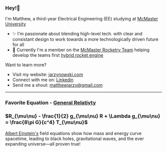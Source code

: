 ### Hey!👋

I'm Matthew, a third-year Electrical Engineering (EE) studying at [McMaster University](https://www.eng.mcmaster.ca/ece/)

- ✨ I'm passionate about blending high-level tech. with clear and consistant design to work towards a more technologically driven future for all
- 🚀 Currently I'm a member on the [McMaster Rocketry Team](https://www.macrocketry.ca/) helping develop the teams first [hybrid rocket engine](https://www.youtube.com/watch?v=w5PqdutmPFs)

Want to learn more?

- Visit my website: [jarzynowski.com](https://www.jarzynowski.com/) 
- Connect with me on: [Linkedin](https://www.linkedin.com/jarzynowski/)
- Send me a shout: [matthewjarzy@gmail.com](mailto:matthewjarzy@gmail.com) 

---
### Favorite Equation - [General Relativty](https://en.wikipedia.org/wiki/General_relativity)

### $R_{\mu\nu} - \frac{1}{2} g_{\mu\nu} R + \Lambda g_{\mu\nu} = \frac{8\pi G}{c^4} T_{\mu\nu}$

[Albert Einstein's](https://en.wikipedia.org/wiki/Albert_Einstein) field equations show how mass and energy curve spacetime, leading to black holes, gravitational waves, and the ever expanding universe—all proven true!
